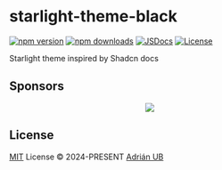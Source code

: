 # starlight-theme-black

[![npm version][npm-version-src]][npm-version-href]
[![npm downloads][npm-downloads-src]][npm-downloads-href]
[![JSDocs][jsdocs-src]][jsdocs-href]
[![License][license-src]][license-href]

Starlight theme inspired by Shadcn docs

## Sponsors

<p align="center">
  <a href="https://cdn.jsdelivr.net/gh/adrian-ub/static/sponsors.svg">
    <img src='https://cdn.jsdelivr.net/gh/adrian-ub/static/sponsors.svg'/>
  </a>
</p>

## License

[MIT](./LICENSE) License © 2024-PRESENT [Adrián UB](https://github.com/adrian-ub)

<!-- Badges -->

[npm-version-src]: https://img.shields.io/npm/v/starlight-theme-black?style=flat&colorA=080f12&colorB=1fa669
[npm-version-href]: https://npmjs.com/package/starlight-theme-black
[npm-downloads-src]: https://img.shields.io/npm/dm/starlight-theme-black?style=flat&colorA=080f12&colorB=1fa669
[npm-downloads-href]: https://npmjs.com/package/starlight-theme-black
[license-src]: https://img.shields.io/github/license/adrian-ub/starlight-theme-black.svg?style=flat&colorA=080f12&colorB=1fa669
[license-href]: https://github.com/adrian-ub/starlight-theme-black/blob/main/LICENSE
[jsdocs-src]: https://img.shields.io/badge/jsdocs-reference-080f12?style=flat&colorA=080f12&colorB=1fa669
[jsdocs-href]: https://www.jsdocs.io/package/starlight-theme-black
